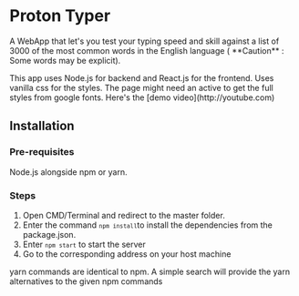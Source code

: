 # Proton Typer
<p>A WebApp that let's you test your typing speed and skill against a list of 3000 of the most common words in the English language ( **Caution** : Some words
  may be explicit).
</p>
<p>
  This app uses Node.js for backend and React.js for the frontend.
  Uses vanilla css for the styles. The page might need an active to get the full styles from google fonts.
  Here's the [demo video](http://youtube.com)
</p>

## Installation

### Pre-requisites

  Node.js alongside npm or yarn.
  
### Steps
1. Open CMD/Terminal and redirect to the master folder.
1. Enter the command <code>`npm install`</code>to install the dependencies from the package.json.
1. Enter <code>`npm start`</code> to start the server
1. Go to the corresponding address on your host machine

yarn commands are identical to npm. A simple search will provide the yarn alternatives to the given npm commands

